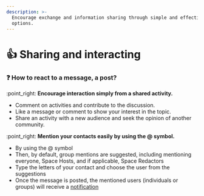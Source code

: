 ```yaml
---
description: >-
  Encourage exchange and information sharing through simple and effective
  options.
---
```


# 👍 Sharing and interacting

### :question: How to react to a message, a post?&#x20;

:point\_right: **Encourage interaction simply from a shared activity.**

* Comment on activities and contribute to the discussion.
* Like a message or comment to show your interest in the topic.
* Share an activity with a new audience and seek the opinion of another community.

:point\_right: **Mention your contacts easily by using the @ symbol.**

* By using the @ symbol
* Then, by default, group mentions are suggested, including mentioning everyone, Space Hosts, and if applicable, Space Redactors
* Type the letters of your contact and choose the user from the suggestions
* Once the message is posted, the mentioned users (individuals or groups) will receive a [notification](../discovering-helpful-features/updating-your-notifications.md#too-many-notifications-here-are-our-recommendations)

